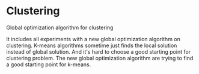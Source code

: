 # Clustering
Global optimization algorithm for clustering

It includes all experiments with a new global optimization algorithm on clustering. K-means algorithms sometime just finds the
local solution instead of global solution. And it's hard to choose a good starting point for clustering problem. The new global 
optimization algorithm are trying to find a good starting point for k-means.
